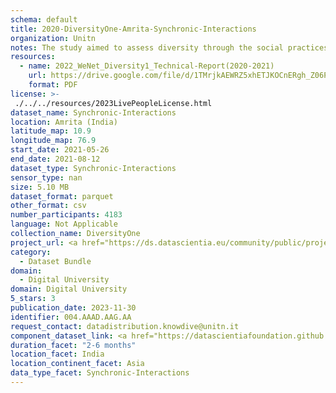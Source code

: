 ```yaml
---
schema: default
title: 2020-DiversityOne-Amrita-Synchronic-Interactions
organization: Unitn
notes: The study aimed to assess diversity through the social practices and daily behaviors of university students from eight different countries. The research was carried out in two phases. Initially, a large sample of students from Denmark, Italy, Mongolia, Paraguay, the United Kingdom, China, Mexico, and India, completed a survey on their social practices, as well as their socio-demographic, cultural, and psychological elements. In the second phase, a sub-sample of the respondents engaged in a four-week data collection by using an innovative smartphone application called iLog. This app collected data from thirty-four smartphone sensors around the clock, allowing for an in-depth investigation into the diversity and daily routines of university students across countries, both synchronically and diachronically.
resources:
  - name: 2022_WeNet_Diversity1_Technical-Report(2020-2021)
    url: https://drive.google.com/file/d/1TMrjkAEWRZ5xhETJKOCnERgh_Z06PO2E/view?usp=drive_link
    format: PDF
license: >-
 ./../../resources/2023LivePeopleLicense.html
dataset_name: Synchronic-Interactions
location: Amrita (India)
latitude_map: 10.9
longitude_map: 76.9
start_date: 2021-05-26
end_date: 2021-08-12
dataset_type: Synchronic-Interactions
sensor_type: nan
size: 5.10 MB
dataset_format: parquet
other_format: csv
number_participants: 4183
language: Not Applicable
collection_name: DiversityOne
project_url: <a href="https://ds.datascientia.eu/community/public/projects/2c45f74f-6538-4bb5-a67e-1e9c15d0307c">https://ds.datascientia.eu/community/public/projects/2c45f74f-6538-4bb5-a67e-1e9c15d0307c</a>
category: 
  - Dataset Bundle
domain: 
  - Digital University
domain: Digital University
5_stars: 3
publication_date: 2023-11-30
identifier: 004.AAAD.AAG.AA
request_contact: datadistribution.knowdive@unitn.it
component_dataset_link: <a href="https://datascientiafoundation.github.io/LivePeople/datasets/2020-DV1-Amrita-Questionnaire%20Diversity%20A/">2020-DV1-Amrita-Questionnaire Diversity A</a>, <a href="https://datascientiafoundation.github.io/LivePeople/datasets/2020-DV1-Amrita-Questionnaire%20Diversity%20B/">2020-DV1-Amrita-Questionnaire Diversity B</a>, <a href="https://datascientiafoundation.github.io/LivePeople/datasets/2020-DV1-Amrita-Questionnaire%20Diversity%20C/">2020-DV1-Amrita-Questionnaire Diversity C</a>
duration_facet: "2-6 months"
location_facet: India
location_continent_facet: Asia
data_type_facet: Synchronic-Interactions
---
```

